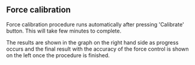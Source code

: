 ## Force calibration

Force calibration procedure runs automatically after pressing 'Calibrate' button. This will take few minutes to complete.

The results are shown in the graph on the right hand side as progress occurs and the final result with the accuracy
of the force control is shown on the left once the procedure is finished.